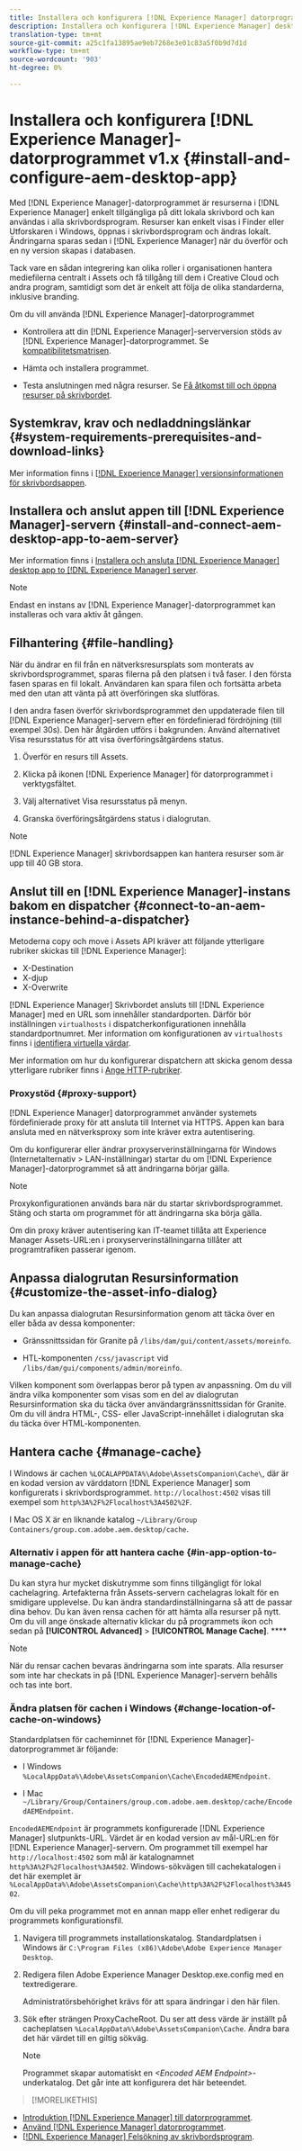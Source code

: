 ```yaml
---
title: Installera och konfigurera [!DNL Experience Manager] datorprogramversion 1.x
description: Installera och konfigurera [!DNL Experience Manager] desktop app version 1.x to work with [!DNL Assets] servrar och mappa resurserna som ska monteras som en enhet på skrivbordet.
translation-type: tm+mt
source-git-commit: a25c1fa13895ae9eb7268e3e01c83a5f0b9d7d1d
workflow-type: tm+mt
source-wordcount: '903'
ht-degree: 0%

---
```



# Installera och konfigurera [!DNL Experience Manager]-datorprogrammet v1.x {#install-and-configure-aem-desktop-app}

Med [!DNL Experience Manager]-datorprogrammet är resurserna i [!DNL Experience Manager] enkelt tillgängliga på ditt lokala skrivbord och kan användas i alla skrivbordsprogram. Resurser kan enkelt visas i Finder eller Utforskaren i Windows, öppnas i skrivbordsprogram och ändras lokalt. Ändringarna sparas sedan i [!DNL Experience Manager] när du överför och en ny version skapas i databasen.

Tack vare en sådan integrering kan olika roller i organisationen hantera mediefilerna centralt i Assets och få tillgång till dem i Creative Cloud och andra program, samtidigt som det är enkelt att följa de olika standarderna, inklusive branding.

Om du vill använda [!DNL Experience Manager]-datorprogrammet

* Kontrollera att din [!DNL Experience Manager]-serverversion stöds av [!DNL Experience Manager]-datorprogrammet. Se [kompatibilitetsmatrisen](release-notes-of-v1.md#compatibilitymatrix).

* Hämta och installera programmet.

* Testa anslutningen med några resurser. Se [Få åtkomst till och öppna resurser på skrivbordet](use-app-v1.md#openondesktop).

## Systemkrav, krav och nedladdningslänkar {#system-requirements-prerequisites-and-download-links}

Mer information finns i [[!DNL Experience Manager] versionsinformationen för skrivbordsappen](release-notes-of-v1.md).

## Installera och anslut appen till [!DNL Experience Manager]-servern {#install-and-connect-aem-desktop-app-to-aem-server}

Mer information finns i [Installera och ansluta [!DNL Experience Manager] desktop app to [!DNL Experience Manager] server](use-app-v1.md#installandconnect).

>[!NOTE]
>
>Endast en instans av [!DNL Experience Manager]-datorprogrammet kan installeras och vara aktiv åt gången.

## Filhantering {#file-handling}

När du ändrar en fil från en nätverksresursplats som monterats av skrivbordsprogrammet, sparas filerna på den platsen i två faser. I den första fasen sparas en fil lokalt. Användaren kan spara filen och fortsätta arbeta med den utan att vänta på att överföringen ska slutföras.

I den andra fasen överför skrivbordsprogrammet den uppdaterade filen till [!DNL Experience Manager]-servern efter en fördefinierad fördröjning (till exempel 30s). Den här åtgärden utförs i bakgrunden. Använd alternativet Visa resursstatus för att visa överföringsåtgärdens status.

1. Överför en resurs till Assets.

1. Klicka på ikonen [!DNL Experience Manager] för datorprogrammet i verktygsfältet.

1. Välj alternativet Visa resursstatus på menyn.

1. Granska överföringsåtgärdens status i dialogrutan.

>[!NOTE]
>
>[!DNL Experience Manager] skrivbordsappen kan hantera resurser som är upp till 40 GB stora.

## Anslut till en [!DNL Experience Manager]-instans bakom en dispatcher {#connect-to-an-aem-instance-behind-a-dispatcher}

Metoderna copy och move i Assets API kräver att följande ytterligare rubriker skickas till [!DNL Experience Manager]:

* X-Destination
* X-djup
* X-Overwrite

[!DNL Experience Manager] Skrivbordet ansluts till  [!DNL Experience Manager] med en URL som innehåller standardporten. Därför bör inställningen `virtualhosts` i dispatcherkonfigurationen innehålla standardportnumret. Mer information om konfigurationen av `virtualhosts` finns i [identifiera virtuella värdar](https://experienceleague.adobe.com/docs/experience-manager-dispatcher/using/configuring/dispatcher-configuration.html#identifying-virtual-hosts-virtualhosts).

Mer information om hur du konfigurerar dispatchern att skicka genom dessa ytterligare rubriker finns i [Ange HTTP-rubriker](https://experienceleague.adobe.com/docs/experience-manager-dispatcher/using/configuring/dispatcher-configuration.html#specifying-the-http-headers-to-pass-through-clientheaders).

### Proxystöd {#proxy-support}

[!DNL Experience Manager] datorprogrammet använder systemets fördefinierade proxy för att ansluta till Internet via HTTPS. Appen kan bara ansluta med en nätverksproxy som inte kräver extra autentisering.

Om du konfigurerar eller ändrar proxyserverinställningarna för Windows (Internetalternativ > LAN-inställningar) startar du om [!DNL Experience Manager]-datorprogrammet så att ändringarna börjar gälla.

>[!NOTE]
>
>Proxykonfigurationen används bara när du startar skrivbordsprogrammet. Stäng och starta om programmet för att ändringarna ska börja gälla.

Om din proxy kräver autentisering kan IT-teamet tillåta att Experience Manager Assets-URL:en i proxyserverinställningarna tillåter att programtrafiken passerar igenom.

## Anpassa dialogrutan Resursinformation {#customize-the-asset-info-dialog}

Du kan anpassa dialogrutan Resursinformation genom att täcka över en eller båda av dessa komponenter:

* Gränssnittssidan för Granite på `/libs/dam/gui/content/assets/moreinfo`.

* HTL-komponenten `/css/javascript` vid `/libs/dam/gui/components/admin/moreinfo`.

Vilken komponent som överlappas beror på typen av anpassning. Om du vill ändra vilka komponenter som visas som en del av dialogrutan Resursinformation ska du täcka över användargränssnittssidan för Granite. Om du vill ändra HTML-, CSS- eller JavaScript-innehållet i dialogrutan ska du täcka över HTML-komponenten.

## Hantera cache {#manage-cache}

I Windows är cachen `%LOCALAPPDATA%\Adobe\AssetsCompanion\Cache\`, där är en kodad version av värddatorn [!DNL Experience Manager] som konfigurerats i skrivbordsprogrammet. `http://localhost:4502` visas till exempel som `http%3A%2F%2Flocalhost%3A4502%2F`.

I Mac OS X är en liknande katalog `~/Library/Group Containers/group.com.adobe.aem.desktop/cache`.

### Alternativ i appen för att hantera cache {#in-app-option-to-manage-cache}

Du kan styra hur mycket diskutrymme som finns tillgängligt för lokal cachelagring. Artefakterna från Assets-servern cachelagras lokalt för en smidigare upplevelse. Du kan ändra standardinställningarna så att de passar dina behov. Du kan även rensa cachen för att hämta alla resurser på nytt. Om du vill ange önskade alternativ klickar du på programmets ikon och sedan på **[!UICONTROL Advanced]** > **[!UICONTROL Manage Cache]**. ****

>[!NOTE]
>
>När du rensar cachen bevaras ändringarna som inte sparats. Alla resurser som inte har checkats in på [!DNL Experience Manager]-servern behålls och tas inte bort.

### Ändra platsen för cachen i Windows {#change-location-of-cache-on-windows}

Standardplatsen för cacheminnet för [!DNL Experience Manager]-datorprogrammet är följande:

* I Windows `%LocalAppData%\Adobe\AssetsCompanion\Cache\EncodedAEMEndpoint`.

* I Mac `~/Library/Group/Containers/group.com.adobe.aem.desktop/cache/EncodedAEMEndpoint`.

`EncodedAEMEndpoint` är programmets konfigurerade  [!DNL Experience Manager] slutpunkts-URL. Värdet är en kodad version av mål-URL:en för [!DNL Experience Manager]-servern. Om programmet till exempel har `http://localhost:4502` som mål är katalognamnet `http%3A%2F%2Flocalhost%3A4502`. Windows-sökvägen till cachekatalogen i det här exemplet är `%LocalAppData%\Adobe\AssetsCompanion\Cache\http%3A%2F%2Flocalhost%3A4502`.

Om du vill peka programmet mot en annan mapp eller enhet redigerar du programmets konfigurationsfil.

1. Navigera till programmets installationskatalog. Standardplatsen i Windows är `C:\Program Files (x86)\Adobe\Adobe Experience Manager Desktop`.

1. Redigera filen Adobe Experience Manager Desktop.exe.config med en textredigerare.

   Administratörsbehörighet krävs för att spara ändringar i den här filen.

1. Sök efter strängen ProxyCacheRoot. Du ser att dess värde är inställt på cacheplatsen `%LocalAppData%\Adobe\AssetsCompanion\Cache`. Ändra bara det här värdet till en giltig sökväg.

   >[!NOTE]
   >
   >Programmet skapar automatiskt en *&lt;Encoded AEM Endpoint>*-underkatalog. Det går inte att konfigurera det här beteendet.

>[!MORELIKETHIS]
* [Introduktion  [!DNL Experience Manager] till datorprogrammet](https://experienceleague.adobe.com/docs/experience-manager-learn/assets/creative-workflows/aem-desktop-app.html).
* [Använd  [!DNL Experience Manager] datorprogrammet](use-app-v1.md).
* [ [!DNL Experience Manager] Felsökning av skrivbordsprogram](troubleshoot-app-v1.md).

